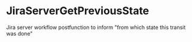 # JiraServerGetPreviousState
Jira server workflow postfunction to inform "from which state this transit was done" 
